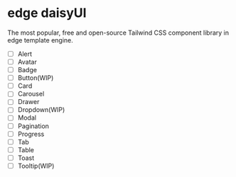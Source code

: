 # edge daisyUI

The most popular, free and open-source Tailwind CSS component library in edge template engine.

- [ ] Alert
- [ ] Avatar
- [ ] Badge
- [ ] Button(WIP)
- [ ] Card
- [ ] Carousel
- [ ] Drawer
- [ ] Dropdown(WIP)
- [ ] Modal
- [ ] Pagination
- [ ] Progress
- [ ] Tab
- [ ] Table
- [ ] Toast
- [ ] Tooltip(WIP)
